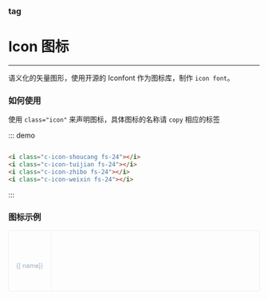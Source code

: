 ### tag
<script>
  var iconList = require('../icon.json');

  export default {
    data() {
      return {
        icons: iconList
      };
    }
  }
</script>
<style lang="scss">
  .demo-icon .source > i {
    font-size: 24px;
    color: #8492a6;
    margin: 0 20px;
    font-size: 1.5em;
    vertical-align: middle;
  }

  .demo-icon .source > button {
    margin: 0 20px;
  }

  .icon-list {
    overflow: hidden;
    list-style: none;
    padding: 0;
    border: solid 1px #eaeefb;
    border-radius: 4px;
  }
  .icon-list li {
    float: left;
    width: 16.66%;
    text-align: center;
    height: 120px;
    line-height: 120px;
    color: #666;
    font-size: 13px;
    transition: color .15s linear;

    border-right: 1px solid #eee;
    border-bottom: 1px solid #eee;
    margin-right: -1px;
    margin-bottom: -1px;
    span {
      display: inline-block;
      line-height: normal;
      vertical-align: middle;
      font-family: 'Helvetica Neue',Helvetica,'PingFang SC','Hiragino Sans GB','Microsoft YaHei',SimSun,sans-serif;
      color: #99a9bf;
    }
    i {
      display: block;
      font-size: 32px;
      margin-bottom: 15px;
      color: #3f536e;
    }
    &:hover {
      color: rgb(92, 182, 255);
    }
  }
</style>

# Icon 图标

----
语义化的矢量图形，使用开源的 Iconfont 作为图标库，制作 ```icon font```。
### 如何使用

使用 ```class="icon"``` 来声明图标，具体图标的名称请 ```copy``` 相应的标签
<div class="demo-box">
  <div class="demo-block">
     <i class="c-icon-shoucang fs-24"></i>
    <i class="c-icon-tuijian fs-24"></i>
    <i class="c-icon-zhibo fs-24"></i>
    <i class="c-icon-weixin fs-24"></i>
  </div>

  ::: demo
  ```html

  <i class="c-icon-shoucang fs-24"></i>
  <i class="c-icon-tuijian fs-24"></i>
  <i class="c-icon-zhibo fs-24"></i>
  <i class="c-icon-weixin fs-24"></i>

  ```
  :::
</div>

### 图标示例

<ul class="icon-list">
  <li v-for="name in icons" :key="name">
    <span>
      <i :class="name"></i>
      {{ name}}
    </span>
  </li>
</ul>
